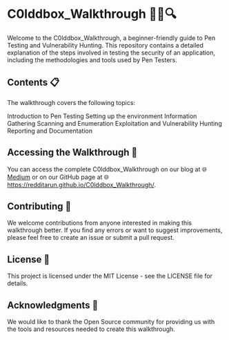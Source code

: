 # C0lddbox_Walkthrough 🕵️‍♂️🔍
Welcome to the C0lddbox_Walkthrough, a beginner-friendly guide to Pen Testing and Vulnerability Hunting. This repository contains a detailed explanation of the steps involved in testing the security of an application, including the methodologies and tools used by Pen Testers.

## Contents 📋
The walkthrough covers the following topics:

Introduction to Pen Testing
Setting up the environment
Information Gathering
Scanning and Enumeration
Exploitation and Vulnerability Hunting
Reporting and Documentation

## Accessing the Walkthrough 📖
You can access the complete C0lddbox_Walkthrough on our blog at 🌐 [Medium](https://medium.com/@teendifferent7/c0lddbox-easy-a-chill-guide-to-pen-testing-and-vulnerability-hunting-481f55eddb4) or on our GitHub page at 🌐 https://redditarun.github.io/C0lddbox_Walkthrough/.

## Contributing 🤝
We welcome contributions from anyone interested in making this walkthrough better. If you find any errors or want to suggest improvements, please feel free to create an issue or submit a pull request.

## License 📜
This project is licensed under the MIT License - see the LICENSE file for details.

## Acknowledgments 🙏
We would like to thank the Open Source community for providing us with the tools and resources needed to create this walkthrough.
